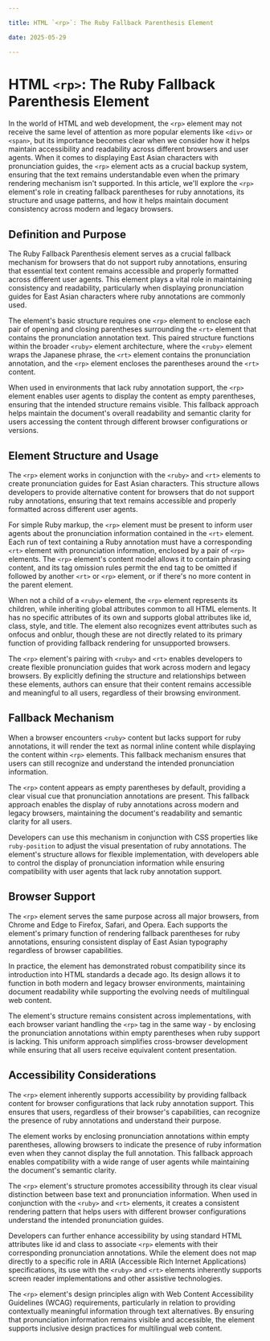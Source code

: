 ```yaml
---

title: HTML `<rp>`: The Ruby Fallback Parenthesis Element

date: 2025-05-29

---
```



# HTML `<rp>`: The Ruby Fallback Parenthesis Element

In the world of HTML and web development, the `<rp>` element may not receive the same level of attention as more popular elements like `<div>` or `<span>`, but its importance becomes clear when we consider how it helps maintain accessibility and readability across different browsers and user agents. When it comes to displaying East Asian characters with pronunciation guides, the `<rp>` element acts as a crucial backup system, ensuring that the text remains understandable even when the primary rendering mechanism isn't supported. In this article, we'll explore the `<rp>` element's role in creating fallback parentheses for ruby annotations, its structure and usage patterns, and how it helps maintain document consistency across modern and legacy browsers.


## Definition and Purpose

The Ruby Fallback Parenthesis element serves as a crucial fallback mechanism for browsers that do not support ruby annotations, ensuring that essential text content remains accessible and properly formatted across different user agents. This element plays a vital role in maintaining consistency and readability, particularly when displaying pronunciation guides for East Asian characters where ruby annotations are commonly used.

The element's basic structure requires one `<rp>` element to enclose each pair of opening and closing parentheses surrounding the `<rt>` element that contains the pronunciation annotation text. This paired structure functions within the broader `<ruby>` element architecture, where the `<ruby>` element wraps the Japanese phrase, the `<rt>` element contains the pronunciation annotation, and the `<rp>` element encloses the parentheses around the `<rt>` content.

When used in environments that lack ruby annotation support, the `<rp>` element enables user agents to display the content as empty parentheses, ensuring that the intended structure remains visible. This fallback approach helps maintain the document's overall readability and semantic clarity for users accessing the content through different browser configurations or versions.


## Element Structure and Usage

The `<rp>` element works in conjunction with the `<ruby>` and `<rt>` elements to create pronunciation guides for East Asian characters. This structure allows developers to provide alternative content for browsers that do not support ruby annotations, ensuring that text remains accessible and properly formatted across different user agents.

For simple Ruby markup, the `<rp>` element must be present to inform user agents about the pronunciation information contained in the `<rt>` element. Each run of text containing a Ruby annotation must have a corresponding `<rt>` element with pronunciation information, enclosed by a pair of `<rp>` elements. The `<rp>` element's content model allows it to contain phrasing content, and its tag omission rules permit the end tag to be omitted if followed by another `<rt>` or `<rp>` element, or if there's no more content in the parent element.

When not a child of a `<ruby>` element, the `<rp>` element represents its children, while inheriting global attributes common to all HTML elements. It has no specific attributes of its own and supports global attributes like id, class, style, and title. The element also recognizes event attributes such as onfocus and onblur, though these are not directly related to its primary function of providing fallback rendering for unsupported browsers.

The `<rp>` element's pairing with `<ruby>` and `<rt>` enables developers to create flexible pronunciation guides that work across modern and legacy browsers. By explicitly defining the structure and relationships between these elements, authors can ensure that their content remains accessible and meaningful to all users, regardless of their browsing environment.


## Fallback Mechanism

When a browser encounters `<ruby>` content but lacks support for ruby annotations, it will render the text as normal inline content while displaying the content within `<rp>` elements. This fallback mechanism ensures that users can still recognize and understand the intended pronunciation information.

The `<rp>` content appears as empty parentheses by default, providing a clear visual cue that pronunciation annotations are present. This fallback approach enables the display of ruby annotations across modern and legacy browsers, maintaining the document's readability and semantic clarity for all users.

Developers can use this mechanism in conjunction with CSS properties like `ruby-position` to adjust the visual presentation of ruby annotations. The element's structure allows for flexible implementation, with developers able to control the display of pronunciation information while ensuring compatibility with user agents that lack ruby annotation support.


## Browser Support

The `<rp>` element serves the same purpose across all major browsers, from Chrome and Edge to Firefox, Safari, and Opera. Each supports the element's primary function of rendering fallback parentheses for ruby annotations, ensuring consistent display of East Asian typography regardless of browser capabilities.

In practice, the element has demonstrated robust compatibility since its introduction into HTML standards a decade ago. Its design allows it to function in both modern and legacy browser environments, maintaining document readability while supporting the evolving needs of multilingual web content.

The element's structure remains consistent across implementations, with each browser variant handling the `<rp>` tag in the same way - by enclosing the pronunciation annotations within empty parentheses when ruby support is lacking. This uniform approach simplifies cross-browser development while ensuring that all users receive equivalent content presentation.


## Accessibility Considerations

The `<rp>` element inherently supports accessibility by providing fallback content for browser configurations that lack ruby annotation support. This ensures that users, regardless of their browser's capabilities, can recognize the presence of ruby annotations and understand their purpose.

The element works by enclosing pronunciation annotations within empty parentheses, allowing browsers to indicate the presence of ruby information even when they cannot display the full annotation. This fallback approach enables compatibility with a wide range of user agents while maintaining the document's semantic clarity.

The `<rp>` element's structure promotes accessibility through its clear visual distinction between base text and pronunciation information. When used in conjunction with the `<ruby>` and `<rt>` elements, it creates a consistent rendering pattern that helps users with different browser configurations understand the intended pronunciation guides.

Developers can further enhance accessibility by using standard HTML attributes like id and class to associate `<rp>` elements with their corresponding pronunciation annotations. While the element does not map directly to a specific role in ARIA (Accessible Rich Internet Applications) specifications, its use with the `<ruby>` and `<rt>` elements inherently supports screen reader implementations and other assistive technologies.

The `<rp>` element's design principles align with Web Content Accessibility Guidelines (WCAG) requirements, particularly in relation to providing contextually meaningful information through text alternatives. By ensuring that pronunciation information remains visible and accessible, the element supports inclusive design practices for multilingual web content.

